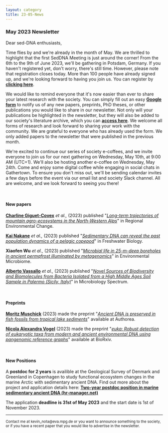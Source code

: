 ```yaml
---
layout: category
title: 23-05-News
---
```


<div class="section">
<h3 class="section-title underline">May 2023 Newsletter</h3>
</div>

<p>Dear sed-DNA enthusiasts,</p>
<div class="intro">
  
<p>Time flies by and we're already in the month of May. We are thrilled to highlight that the first SedDNA Meeting is just around the corner! From the 6th to the 9th of June 2023, we'll be gathering in Potsdam, Germany. If you haven't registered yet, don't worry, there's still time. However, please note that registration closes today. More than 100 people have already signed up, and we're looking forward to having you join us. You can register by <a href="https://events.hifis.net/event/811/" target="_blank"><b> clicking here</b></a>.</p>
<p>
We would like to remind everyone that it's now easier than ever to share your latest research with the society. You can simply fill out an easy <a href="https://docs.google.com/forms/d/e/1FAIpQLSfjbcDSBFH9jntd_LF9cq3D5_IR5u00okFaVvIjGFErS2_FbQ/viewform" target="_blank"><b> Google form</b></a> to notify us of any new papers, preprints, PhD theses, or other publications you would like to share in our newsletter. Not only will your publications be highlighted in the newsletter, but they will also be added to our society's literature archive, which you can <a href="https://docs.google.com/spreadsheets/d/1fZKL1Vb0xhpDSuqNx_JnYAk0KXEtF0PS/edit#gid=1460788996" target="_blank"><b>access here</b></a>. We welcome all forms of research and look forward to sharing your work with the community. We are grateful to everyone who has already used the form. We only added papers to the newsletter that were published in the previous month. 
</p>
<p>
We're excited to continue our series of society e-coffees, and we invite everyone to join us for our next gathering on Wednesday, May 10th, at 9:00 AM (UTC+1). We'll also be hosting another e-coffee on Wednesday, May 24th. Come and enjoy some digital coffee while engaging in social chats in Gathertown. To ensure you don't miss out, we'll be sending calendar invites a few days before the event via our email list and society Slack channel. All are welcome, and we look forward to seeing you there!
</p></div>

<br>
<div class="intro">
<h4 class="section-title underline">New papers</h4>

<p><a href="https://www.researchgate.net/profile/C-Giguet-Covex" target="_blank"><b>Charline Giguet-Covex</b></a> <i> et al.,</i> (2023) published "<a href="https://doi.org/10.1007/s10113-023-02030-5" target="_blank"><u><i>Long-term trajectories of mountain agro-ecosystems in the North-Western Alps</i></u></a>" in Regional Environmental Change.</p>

<p><a href="https://www.researchgate.net/profile/Xin-Liu-57" target="_blank"><b>Kai Nakane</b></a> <i> et al.,</i> (2023) published "<a href="https://doi.org/10.1111/fwb.14096" target="_blank"><u><i>Sedimentary DNA can reveal the past population dynamics of a pelagic copepod</i></u></a>" in Freshwater Biology.</p>

<p><b>Xiaofen Wu</b> <i> et al.,</i> (2023) published "<a href="https://doi.org/10.1186/s40793-023-00487-9" target="_blank"><u><i>Microbial life in 25-m-deep boreholes in ancient permafrost illuminated by metagenomics</i></u></a>" in Environmental Microbiome.</p>


<p><a href="https://www.researchgate.net/profile/Alberto-Vassallo" target="_blank"><b>Alberto Vassallo</b></a> <i> et al.,</i> (2023) published "<a href="10.1128/spectrum.04374-22" target="_blank"><u><i>Novel Sources of Biodiversity and Biomolecules from Bacteria Isolated from a High Middle Ages Soil Sample in Palermo (Sicily, Italy)</i></u></a>" in Microbiology Spectrum.</p>

<br>
<div class="intro">
<h4 class="section-title underline">Preprints</h4>

<p><a href="https://www.researchgate.net/profile/Moritz-Muschick" target="_blank"><b> Moritz Muschick</b></a> (2023) made the preprint "<a href="10.22541/au.168190206.65657684/v1" target="_blank"><u><i>Ancient DNA is preserved in fish fossils from tropical lake sediments</i></u></a>" available at Authorea.</p>

<p><a href="https://orbit.dtu.dk/en/persons/nicola-alexandra-vogel" target="_blank"><b> Nicola Alexandra Vogel</b></a> (2023) made the preprint "<a href="https://doi.org/10.1101/2023.04.04.535531" target="_blank"><u><i>euka: Robust detection of eukaryotic taxa from modern and ancient environmental DNA using pangenomic reference graphs</i></u></a>" available at BioRxiv.</p>

<br>
<div class="intro">
<h4 class="section-title underline">New Positions</h4>

<p>A <b>postdoc for 2 years</b> is availible at the Geological Survey of Denmark and Greenland in Copenhagen to study functional ecosystem changes in the marine Arctic with sedimentary ancient DNA. Find out more about the project and application details here: <a href="https://candidate.hr-manager.net/ApplicationInit.aspx?cid=5001&ProjectId=168342&MediaId=5" target="_blank"><b>Two-year postdoc position in marine sedimentary ancient DNA (hr-manager.net)</b></a></p>

<p>The application <b>deadline is 31st of May 2023</b> and the start date is 1st of November 2023.</p>

<hr />
<p><small>Contact me at kevin_nota@eva.mpg.de or you want to announce something to the society, or if you have a recent paper that you would like to advertise in the newsletter.</small></p>

